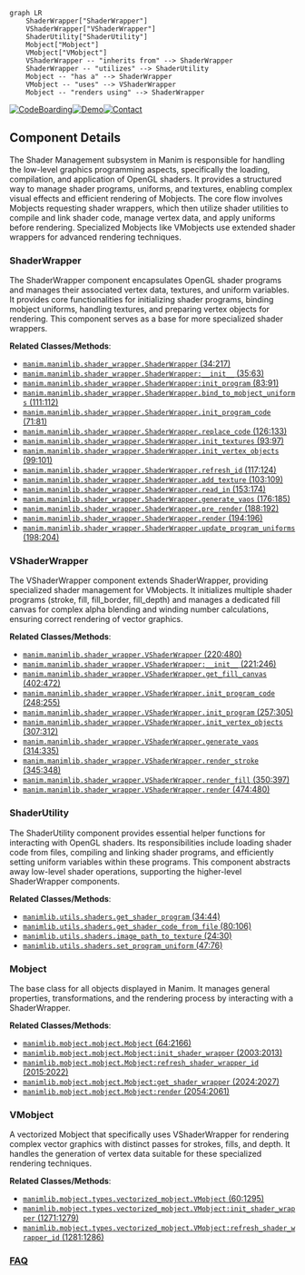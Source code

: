 ```mermaid
graph LR
    ShaderWrapper["ShaderWrapper"]
    VShaderWrapper["VShaderWrapper"]
    ShaderUtility["ShaderUtility"]
    Mobject["Mobject"]
    VMobject["VMobject"]
    VShaderWrapper -- "inherits from" --> ShaderWrapper
    ShaderWrapper -- "utilizes" --> ShaderUtility
    Mobject -- "has a" --> ShaderWrapper
    VMobject -- "uses" --> VShaderWrapper
    Mobject -- "renders using" --> ShaderWrapper
```
[![CodeBoarding](https://img.shields.io/badge/Generated%20by-CodeBoarding-9cf?style=flat-square)](https://github.com/CodeBoarding/CodeBoarding)[![Demo](https://img.shields.io/badge/Try%20our-Demo-blue?style=flat-square)](https://www.codeboarding.org/demo)[![Contact](https://img.shields.io/badge/Contact%20us%20-%20contact@codeboarding.org-lightgrey?style=flat-square)](mailto:contact@codeboarding.org)

## Component Details

The Shader Management subsystem in Manim is responsible for handling the low-level graphics programming aspects, specifically the loading, compilation, and application of OpenGL shaders. It provides a structured way to manage shader programs, uniforms, and textures, enabling complex visual effects and efficient rendering of Mobjects. The core flow involves Mobjects requesting shader wrappers, which then utilize shader utilities to compile and link shader code, manage vertex data, and apply uniforms before rendering. Specialized Mobjects like VMobjects use extended shader wrappers for advanced rendering techniques.

### ShaderWrapper
The ShaderWrapper component encapsulates OpenGL shader programs and manages their associated vertex data, textures, and uniform variables. It provides core functionalities for initializing shader programs, binding mobject uniforms, handling textures, and preparing vertex objects for rendering. This component serves as a base for more specialized shader wrappers.


**Related Classes/Methods**:

- <a href="https://github.com/3b1b/manim/blob/master/manimlib/shader_wrapper.py#L34-L217" target="_blank" rel="noopener noreferrer">`manim.manimlib.shader_wrapper.ShaderWrapper` (34:217)</a>
- <a href="https://github.com/3b1b/manim/blob/master/manimlib/shader_wrapper.py#L35-L63" target="_blank" rel="noopener noreferrer">`manim.manimlib.shader_wrapper.ShaderWrapper:__init__` (35:63)</a>
- <a href="https://github.com/3b1b/manim/blob/master/manimlib/shader_wrapper.py#L83-L91" target="_blank" rel="noopener noreferrer">`manim.manimlib.shader_wrapper.ShaderWrapper:init_program` (83:91)</a>
- <a href="https://github.com/3b1b/manim/blob/master/manimlib/shader_wrapper.py#L111-L112" target="_blank" rel="noopener noreferrer">`manim.manimlib.shader_wrapper.ShaderWrapper.bind_to_mobject_uniforms` (111:112)</a>
- <a href="https://github.com/3b1b/manim/blob/master/manimlib/shader_wrapper.py#L71-L81" target="_blank" rel="noopener noreferrer">`manim.manimlib.shader_wrapper.ShaderWrapper.init_program_code` (71:81)</a>
- <a href="https://github.com/3b1b/manim/blob/master/manimlib/shader_wrapper.py#L126-L133" target="_blank" rel="noopener noreferrer">`manim.manimlib.shader_wrapper.ShaderWrapper.replace_code` (126:133)</a>
- <a href="https://github.com/3b1b/manim/blob/master/manimlib/shader_wrapper.py#L93-L97" target="_blank" rel="noopener noreferrer">`manim.manimlib.shader_wrapper.ShaderWrapper.init_textures` (93:97)</a>
- <a href="https://github.com/3b1b/manim/blob/master/manimlib/shader_wrapper.py#L99-L101" target="_blank" rel="noopener noreferrer">`manim.manimlib.shader_wrapper.ShaderWrapper.init_vertex_objects` (99:101)</a>
- <a href="https://github.com/3b1b/manim/blob/master/manimlib/shader_wrapper.py#L117-L124" target="_blank" rel="noopener noreferrer">`manim.manimlib.shader_wrapper.ShaderWrapper.refresh_id` (117:124)</a>
- <a href="https://github.com/3b1b/manim/blob/master/manimlib/shader_wrapper.py#L103-L109" target="_blank" rel="noopener noreferrer">`manim.manimlib.shader_wrapper.ShaderWrapper.add_texture` (103:109)</a>
- <a href="https://github.com/3b1b/manim/blob/master/manimlib/shader_wrapper.py#L153-L174" target="_blank" rel="noopener noreferrer">`manim.manimlib.shader_wrapper.ShaderWrapper.read_in` (153:174)</a>
- <a href="https://github.com/3b1b/manim/blob/master/manimlib/shader_wrapper.py#L176-L185" target="_blank" rel="noopener noreferrer">`manim.manimlib.shader_wrapper.ShaderWrapper.generate_vaos` (176:185)</a>
- <a href="https://github.com/3b1b/manim/blob/master/manimlib/shader_wrapper.py#L188-L192" target="_blank" rel="noopener noreferrer">`manim.manimlib.shader_wrapper.ShaderWrapper.pre_render` (188:192)</a>
- <a href="https://github.com/3b1b/manim/blob/master/manimlib/shader_wrapper.py#L194-L196" target="_blank" rel="noopener noreferrer">`manim.manimlib.shader_wrapper.ShaderWrapper.render` (194:196)</a>
- <a href="https://github.com/3b1b/manim/blob/master/manimlib/shader_wrapper.py#L198-L204" target="_blank" rel="noopener noreferrer">`manim.manimlib.shader_wrapper.ShaderWrapper.update_program_uniforms` (198:204)</a>


### VShaderWrapper
The VShaderWrapper component extends ShaderWrapper, providing specialized shader management for VMobjects. It initializes multiple shader programs (stroke, fill, fill_border, fill_depth) and manages a dedicated fill canvas for complex alpha blending and winding number calculations, ensuring correct rendering of vector graphics.


**Related Classes/Methods**:

- <a href="https://github.com/3b1b/manim/blob/master/manimlib/shader_wrapper.py#L220-L480" target="_blank" rel="noopener noreferrer">`manim.manimlib.shader_wrapper.VShaderWrapper` (220:480)</a>
- <a href="https://github.com/3b1b/manim/blob/master/manimlib/shader_wrapper.py#L221-L246" target="_blank" rel="noopener noreferrer">`manim.manimlib.shader_wrapper.VShaderWrapper:__init__` (221:246)</a>
- <a href="https://github.com/3b1b/manim/blob/master/manimlib/shader_wrapper.py#L402-L472" target="_blank" rel="noopener noreferrer">`manim.manimlib.shader_wrapper.VShaderWrapper.get_fill_canvas` (402:472)</a>
- <a href="https://github.com/3b1b/manim/blob/master/manimlib/shader_wrapper.py#L248-L255" target="_blank" rel="noopener noreferrer">`manim.manimlib.shader_wrapper.VShaderWrapper.init_program_code` (248:255)</a>
- <a href="https://github.com/3b1b/manim/blob/master/manimlib/shader_wrapper.py#L257-L305" target="_blank" rel="noopener noreferrer">`manim.manimlib.shader_wrapper.VShaderWrapper.init_program` (257:305)</a>
- <a href="https://github.com/3b1b/manim/blob/master/manimlib/shader_wrapper.py#L307-L312" target="_blank" rel="noopener noreferrer">`manim.manimlib.shader_wrapper.VShaderWrapper.init_vertex_objects` (307:312)</a>
- <a href="https://github.com/3b1b/manim/blob/master/manimlib/shader_wrapper.py#L314-L335" target="_blank" rel="noopener noreferrer">`manim.manimlib.shader_wrapper.VShaderWrapper.generate_vaos` (314:335)</a>
- <a href="https://github.com/3b1b/manim/blob/master/manimlib/shader_wrapper.py#L345-L348" target="_blank" rel="noopener noreferrer">`manim.manimlib.shader_wrapper.VShaderWrapper.render_stroke` (345:348)</a>
- <a href="https://github.com/3b1b/manim/blob/master/manimlib/shader_wrapper.py#L350-L397" target="_blank" rel="noopener noreferrer">`manim.manimlib.shader_wrapper.VShaderWrapper.render_fill` (350:397)</a>
- <a href="https://github.com/3b1b/manim/blob/master/manimlib/shader_wrapper.py#L474-L480" target="_blank" rel="noopener noreferrer">`manim.manimlib.shader_wrapper.VShaderWrapper.render` (474:480)</a>


### ShaderUtility
The ShaderUtility component provides essential helper functions for interacting with OpenGL shaders. Its responsibilities include loading shader code from files, compiling and linking shader programs, and efficiently setting uniform variables within these programs. This component abstracts away low-level shader operations, supporting the higher-level ShaderWrapper components.


**Related Classes/Methods**:

- <a href="https://github.com/3b1b/manim/blob/master/manimlib/utils/shaders.py#L34-L44" target="_blank" rel="noopener noreferrer">`manimlib.utils.shaders.get_shader_program` (34:44)</a>
- <a href="https://github.com/3b1b/manim/blob/master/manimlib/utils/shaders.py#L80-L106" target="_blank" rel="noopener noreferrer">`manimlib.utils.shaders.get_shader_code_from_file` (80:106)</a>
- <a href="https://github.com/3b1b/manim/blob/master/manimlib/utils/shaders.py#L24-L30" target="_blank" rel="noopener noreferrer">`manimlib.utils.shaders.image_path_to_texture` (24:30)</a>
- <a href="https://github.com/3b1b/manim/blob/master/manimlib/utils/shaders.py#L47-L76" target="_blank" rel="noopener noreferrer">`manimlib.utils.shaders.set_program_uniform` (47:76)</a>


### Mobject
The base class for all objects displayed in Manim. It manages general properties, transformations, and the rendering process by interacting with a ShaderWrapper.


**Related Classes/Methods**:

- <a href="https://github.com/3b1b/manim/blob/master/manimlib/mobject/mobject.py#L64-L2166" target="_blank" rel="noopener noreferrer">`manimlib.mobject.mobject.Mobject` (64:2166)</a>
- <a href="https://github.com/3b1b/manim/blob/master/manimlib/mobject/mobject.py#L2003-L2013" target="_blank" rel="noopener noreferrer">`manimlib.mobject.mobject.Mobject:init_shader_wrapper` (2003:2013)</a>
- <a href="https://github.com/3b1b/manim/blob/master/manimlib/mobject/mobject.py#L2015-L2022" target="_blank" rel="noopener noreferrer">`manimlib.mobject.mobject.Mobject:refresh_shader_wrapper_id` (2015:2022)</a>
- <a href="https://github.com/3b1b/manim/blob/master/manimlib/mobject/mobject.py#L2024-L2027" target="_blank" rel="noopener noreferrer">`manimlib.mobject.mobject.Mobject:get_shader_wrapper` (2024:2027)</a>
- <a href="https://github.com/3b1b/manim/blob/master/manimlib/mobject/mobject.py#L2054-L2061" target="_blank" rel="noopener noreferrer">`manimlib.mobject.mobject.Mobject:render` (2054:2061)</a>


### VMobject
A vectorized Mobject that specifically uses VShaderWrapper for rendering complex vector graphics with distinct passes for strokes, fills, and depth. It handles the generation of vertex data suitable for these specialized rendering techniques.


**Related Classes/Methods**:

- <a href="https://github.com/3b1b/manim/blob/master/manimlib/mobject/types/vectorized_mobject.py#L60-L1295" target="_blank" rel="noopener noreferrer">`manimlib.mobject.types.vectorized_mobject.VMobject` (60:1295)</a>
- <a href="https://github.com/3b1b/manim/blob/master/manimlib/mobject/types/vectorized_mobject.py#L1271-L1279" target="_blank" rel="noopener noreferrer">`manimlib.mobject.types.vectorized_mobject.VMobject:init_shader_wrapper` (1271:1279)</a>
- <a href="https://github.com/3b1b/manim/blob/master/manimlib/mobject/types/vectorized_mobject.py#L1281-L1286" target="_blank" rel="noopener noreferrer">`manimlib.mobject.types.vectorized_mobject.VMobject:refresh_shader_wrapper_id` (1281:1286)</a>




### [FAQ](https://github.com/CodeBoarding/GeneratedOnBoardings/tree/main?tab=readme-ov-file#faq)